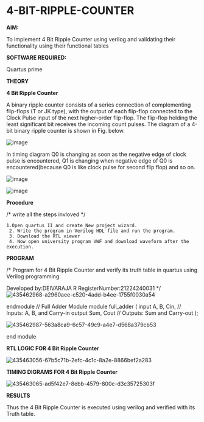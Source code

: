 # 4-BIT-RIPPLE-COUNTER

**AIM:**

To implement  4 Bit Ripple Counter using verilog and validating their functionality using their functional tables

**SOFTWARE REQUIRED:**

Quartus prime

**THEORY**

**4 Bit Ripple Counter**

A binary ripple counter consists of a series connection of complementing flip-flops (T or JK type), with the output of each flip-flop connected to the Clock Pulse input of the next higher-order flip-flop. The flip-flop holding the least significant bit receives the incoming count pulses. The diagram of a 4-bit binary ripple counter is shown in Fig. below.

![image](https://github.com/naavaneetha/4-BIT-RIPPLE-COUNTER/assets/154305477/cb4b74d4-31ab-4359-95d0-d22e67daba13)

In timing diagram Q0 is changing as soon as the negative edge of clock pulse is encountered, Q1 is changing when negative edge of Q0 is encountered(because Q0 is like clock pulse for second flip flop) and so on.

![image](https://github.com/naavaneetha/4-BIT-RIPPLE-COUNTER/assets/154305477/a573a7d6-014e-4e54-93e6-e2ac9530960b)

![image](https://github.com/naavaneetha/4-BIT-RIPPLE-COUNTER/assets/154305477/85e1958a-2fc1-49bb-9a9f-d58ccbf3663c)

**Procedure**

/* write all the steps invloved */
```
1.Open quartus II and create New project wizard.
 2. Write the program in Verilog HDL file and run the program.
 3. Download the RTL viewer
 4. Now open university program VWF and download waveform after the execution.
```

**PROGRAM**

/* Program for 4 Bit Ripple Counter and verify its truth table in quartus using Verilog programming.

 Developed by:DEIVARAJA R RegisterNumber:21224240031
*/
![435462968-a2960aee-c520-4add-b4ee-1755f0030a54](https://github.com/user-attachments/assets/c9dfcdbb-7eaf-414f-ad55-d8285fa3eafa)

endmodule // Full Adder Module module full_adder ( input A, B, Cin, // Inputs: A, B, and Carry-in output Sum, Cout // Outputs: Sum and Carry-out );

![435462987-563a8ca9-6c57-49c9-a4e7-d568a379cb53](https://github.com/user-attachments/assets/c2872474-0115-4f04-b60d-561363e50b64)

end module


**RTL LOGIC FOR 4 Bit Ripple Counter**

![435463056-67b5c71b-2efc-4c1c-8a2e-8866bef2a283](https://github.com/user-attachments/assets/efe5e77b-c18a-465d-8e57-fbb19ea6d3ac)

**TIMING DIGRAMS FOR 4 Bit Ripple Counter**

![435463065-ad5f42e7-8ebb-4579-800c-d3c35725303f](https://github.com/user-attachments/assets/8b50b669-8d93-4eba-aaec-d48185001443)


**RESULTS**

Thus the 4 Bit Ripple Counter is executed using verilog and verified with its Truth table.
